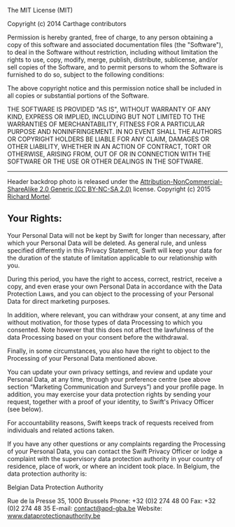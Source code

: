 The MIT License (MIT)

Copyright (c) 2014 Carthage contributors

Permission is hereby granted, free of charge, to any person obtaining a copy
of this software and associated documentation files (the "Software"), to deal
in the Software without restriction, including without limitation the rights
to use, copy, modify, merge, publish, distribute, sublicense, and/or sell
copies of the Software, and to permit persons to whom the Software is
furnished to do so, subject to the following conditions:

The above copyright notice and this permission notice shall be included in all
copies or substantial portions of the Software.

THE SOFTWARE IS PROVIDED "AS IS", WITHOUT WARRANTY OF ANY KIND, EXPRESS OR
IMPLIED, INCLUDING BUT NOT LIMITED TO THE WARRANTIES OF MERCHANTABILITY,
FITNESS FOR A PARTICULAR PURPOSE AND NONINFRINGEMENT. IN NO EVENT SHALL THE
AUTHORS OR COPYRIGHT HOLDERS BE LIABLE FOR ANY CLAIM, DAMAGES OR OTHER
LIABILITY, WHETHER IN AN ACTION OF CONTRACT, TORT OR OTHERWISE, ARISING FROM,
OUT OF OR IN CONNECTION WITH THE SOFTWARE OR THE USE OR OTHER DEALINGS IN THE
SOFTWARE.

***

Header backdrop photo is released under the [Attribution-NonCommercial-ShareAlike 2.0 Generic (CC BY-NC-SA 2.0)](https://creativecommons.org/licenses/by-nc-sa/2.0/) license. Copyright (c) 2015 [Richard Mortel](https://www.flickr.com/photos/prof_richard/).

## Your Rights:
Your Personal Data will not be kept by Swift for longer than necessary, after which your Personal Data will be deleted. As general rule, and unless specified differently in this Privacy Statement, Swift will keep your data for the duration of the statute of limitation applicable to our relationship with you.

During this period, you have the right to access, correct, restrict, receive a copy, and even erase your own Personal Data in accordance with the Data Protection Laws, and you can object to the processing of your Personal Data for direct marketing purposes. 

In addition, where relevant, you can withdraw your consent, at any time and without motivation, for those types of data Processing to which you consented. Note however that this does not affect the lawfulness of the data Processing based on your consent before the withdrawal. 

Finally, in some circumstances, you also have the right to object to the Processing of your Personal Data mentioned above. 

You can update your own privacy settings, and review and update your Personal Data, at any time, through your preference centre (see above section “Marketing Communication and Surveys”) and your profile page. In addition, you may exercise your data protection rights by sending your request, together with a proof of your identity, to Swift's Privacy Officer (see below).

For accountability reasons, Swift keeps track of requests received from individuals and related actions taken.

If you have any other questions or any complaints regarding the Processing of your Personal Data, you can contact the Swift Privacy Officer or lodge a complaint with the supervisory data protection authority in your country of residence, place of work, or where an incident took place. In Belgium, the data protection authority is:

Belgian Data Protection Authority

Rue de la Presse 35, 1000 Brussels
Phone: +32 (0)2 274 48 00
Fax: +32 (0)2 274 48 35
E-mail: contact@apd-gba.be
Website: www.dataprotectionauthority.be
